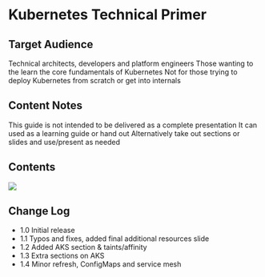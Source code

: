 # Kubernetes Technical Primer

## Target Audience 
Technical architects, developers and platform engineers
Those wanting to the learn the core fundamentals of Kubernetes
Not for those trying to deploy Kubernetes from scratch or get into internals

## Content Notes
This guide is not intended to be delivered as a complete presentation
It can used as a learning guide or hand out
Alternatively take out sections or slides and use/present as needed

## Contents
![](https://user-images.githubusercontent.com/14982936/74840345-ba6c3780-531e-11ea-9210-b04eed3de730.png)

## Change Log
- 1.0 Initial release
- 1.1 Typos and fixes, added final additional resources slide
- 1.2 Added AKS section & taints/affinity
- 1.3 Extra sections on AKS
- 1.4 Minor refresh, ConfigMaps and service mesh
